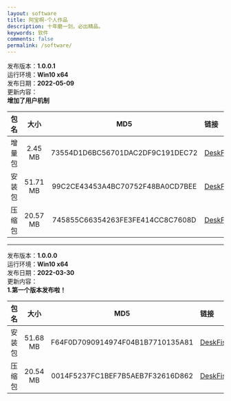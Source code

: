 ```yaml
---
layout: software
title: 阿宝啊-个人作品
description: 十年磨一剑，必出精品。
keywords: 软件
comments: false
permalink: /software/
---
```


发布版本：**1.0.0.1**  
运行环境：**Win10 x64**  
发布日期：**2022-05-09**  
更新内容：  
**增加了用户机制**  

包名 | 大小 | MD5 | 链接
:---: | :---: | :---: | :---
增量包 | 2.45 MB | 73554D1D6BC56701DAC2DF9C191DEC72 | [DeskFish_1.0.0.1_DeltaPackage.7z](https://abaoa.cn/qapp/DeskFish/1.0.0.1/packages/DeskFish_1.0.0.1_DeltaPackage.7z)
安装包 | 51.71 MB | 99C2CE43453A4BC70752F48BA0CD7BEE | [DeskFish_1.0.0.1_InstallPackage.exe](https://abaoa.cn/qapp/DeskFish/1.0.0.1/packages/DeskFish_1.0.0.1_InstallPackage.exe)
压缩包 | 20.57 MB | 745855C66354263FE3FE414CC8C7608D | [DeskFish_1.0.0.1_FullPackage.7z](https://abaoa.cn/qapp/DeskFish/1.0.0.1/packages/DeskFish_1.0.0.1_FullPackage.7z)

***

发布版本：**1.0.0.0**  
运行环境：**Win10 x64**  
发布日期：**2022-03-30**  
更新内容：  
**1.第一个版本发布啦！**  


包名 | 大小 | MD5 | 链接
:---: | :---: | :---: | :---
安装包 | 51.68 MB | F64F0D7090914974F04B1B7710135A81 | [DeskFish_1.0.0.0_InstallPackage.exe](https://abaoa.cn/qapp/DeskFish/1.0.0.0/packages/DeskFish_1.0.0.0_InstallPackage.exe)
压缩包 | 20.54 MB | 0014F5237FC1BEF7B5AEB7F32616D862 | [DeskFish_1.0.0.0_FullPackage.7z](https://abaoa.cn/qapp/DeskFish/1.0.0.0/packages/DeskFish_1.0.0.0_FullPackage.7z)
